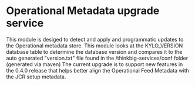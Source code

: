 Operational Metadata upgrade service
===
This module is desiged to detect and apply and programmatic updates to the Operational metadata store.
This module looks at the KYLO_VERSION database table to determine the database version and compares it to the auto generated "version.txt" file found in the /thinkbig-services/conf folder (generated via maven)
The current upgrade is to support new features in the 0.4.0 release that helps better align the Operational Feed Metadata with the JCR setup metadata.
